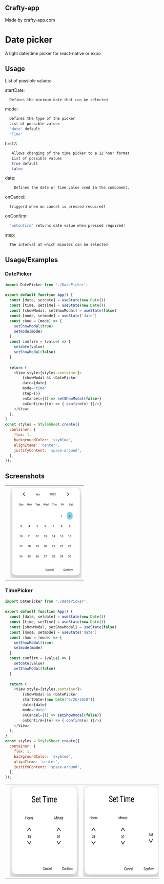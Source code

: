 
## Crafty-app 

Made by crafty-app.com

# Date picker 

A light date/time picker for react-native or expo




## Usage

List of possible values:

startDate:
```bash
  Defines the minimum date that can be selected
```

mode:

```bash
  Defines the type of the picker
  List of possible values
  "date" default
  "Time"
```
    
hrs12:

```bash
   Allows changing of the time picker to a 12 hour format
   List of possible values
   true default
   false
```

date:

```bash
    Defines the date or time value used in the component.
```

onCancel:

```bash
  triggerd when on cancel is pressed required!
```

onConfirm:

```bash
  "onConfirm" returns date value when pressed required!
```
step:

```bash
  The interval at which minutes can be selected
```

## Usage/Examples

### DatePicker

```javascript
import DatePicker from './DatePicker';

export default function App() {
  const [date, setdate] = useState(new Date())
  const [time, setTime] = useState(new Date())
  const [showModal, setShowModal] = useState(false)
  const [mode, setmode] = useState('date')
  const show = (mode) => {
    setShowModal(true)
    setmode(mode)
  }
  const confirm = (value) => {
    setdate(value)
    setShowModal(false)
  }

  return (
    <View style={styles.container}>
        {showModal && <DatePicker
        date={date}
        mode="time"
        step={5}
        onCancel={() => setShowModal(false)}
        onConfirm={(e) => { confirm(e) }}/>}
    </View>
  );
}
const styles = StyleSheet.create({
  container: {
    flex: 1,
    backgroundColor: 'skyblue',
    alignItems: 'center',
    justifyContent: 'space-around',
  },
});
```
## Screenshots
<table>
   <tr>
   <td><img src="https://raw.githubusercontent.com/kz370/React-native-light-datePicker/main/DatePicker/images/Datepicker.PNG" alt="React Native DateTime Picker Modal" height="300px" style="margin-left:10px" /></td>
  </tr>
</table>


### TimePicker

```javascript
import DatePicker from './DatePicker';

export default function App() {
  const [date, setdate] = useState(new Date())
  const [time, setTime] = useState(new Date())
  const [showModal, setShowModal] = useState(false)
  const [mode, setmode] = useState('date')
  const show = (mode) => {
    setShowModal(true)
    setmode(mode)
  }
  const confirm = (value) => {
    setdate(value)
    setShowModal(false)
  }

  return (
    <View style={styles.container}>
        {showModal && <DatePicker
        startDate={new Date("6/20/2020")}
        date={date}
        mode="date"
        onCancel={() => setShowModal(false)}
        onConfirm={(e) => { confirm(e) }}/>}
    </View>
  );
}
const styles = StyleSheet.create({
  container: {
    flex: 1,
    backgroundColor: 'skyblue',
    alignItems: 'center',
    justifyContent: 'space-around',
  },
});
```
<table>
   <tr>
   <td><img src="https://raw.githubusercontent.com/kz370/React-native-light-datePicker/main/DatePicker/images/TimerPicker24hrs.PNG" alt="React Native DateTime Picker Modal" height="300px" style="margin-left:10px" /></td>
   <td><img src="https://raw.githubusercontent.com/kz370/React-native-light-datePicker/main/DatePicker/images/TimerPicker12hrs.PNG" alt="React Native DateTime Picker Modal" height="300px" style="margin-left:10px" /></td>
  </tr>
</table>

